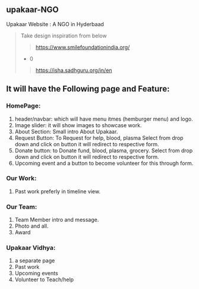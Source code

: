 ## upakaar-NGO
 Upakaar Website : A NGO in Hyderbaad


> Take design inspiration from below 
> 
>>https://www.smilefoundationindia.org/
>+  0
>>https://isha.sadhguru.org/in/en


## It will have the Following page and Feature:

### HomePage:
1. header/navbar: which will have menu itmes (hemburger menu) and logo.
3. Image slider: it will show images to showcase work.
4. About Section: Small intro About Upakaar.
5. Request Button: To Request for help, blood, plasma Select from drop down and click on button it will redirect to respective form.
6. Donate button: to Donate fund, blood, plasma, grocery. Select from drop down and click on button it will redirect to respective form.
7. Upcoming event and a button to become volunteer for this through form.


### Our Work:
 1. Past work preferly in timeline view.

### Our Team:
1. Team Member intro and message.
2. Photo and all.
3. Award

### Upakaar Vidhya:
1. a separate page 
2. Past work
3. Upcoming events 
4. Volunteer to Teach/help


